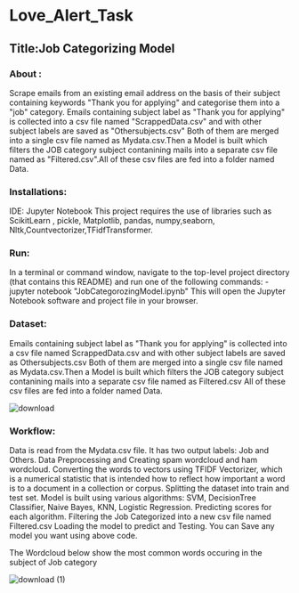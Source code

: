 # Love_Alert_Task

## Title:Job Categorizing Model

### About :
Scrape emails from an existing email address on the basis of their subject containing keywords "Thank you for applying" and categorise them into a "job" category.
Emails containing subject label as "Thank you for applying" is collected into a csv file named "ScrappedData.csv" and with other subject labels are saved as "Othersubjects.csv"
Both of them are merged into a single csv file named as Mydata.csv.Then a Model is built which filters the JOB category subject contanining mails into a separate csv file named as "Filtered.csv".All of these csv files are fed into a folder named Data.

### Installations: 
IDE: Jupyter Notebook
This project requires the use of libraries such as ScikitLearn , pickle, Matplotlib, pandas, numpy,seaborn, Nltk,Countvectorizer,TFidfTransformer.

### Run:
In a terminal or command window, navigate to the top-level project directory (that contains this README) and run one of the following commands:
-jupyter notebook "JobCategorozingModel.ipynb"
This will open the Jupyter Notebook software and project file in your browser.

### Dataset:
Emails containing subject label as "Thank you for applying" is collected into a csv file named ScrappedData.csv and with other subject labels are saved as Othersubjects.csv
Both of them are merged into a single csv file named as Mydata.csv.Then a Model is built which filters the JOB category subject contanining mails into a separate csv file named as Filtered.csv
All of these csv files are fed into a folder named Data. 

![download](https://user-images.githubusercontent.com/62007551/96733870-8c705300-13d7-11eb-966a-227f3e308a13.png)


### Workflow:
Data is read from the Mydata.csv file.
It has two output labels: Job and Others.
Data Preprocessing and Creating spam wordcloud and ham wordcloud.
Converting the words to vectors using TFIDF Vectorizer, which is a numerical statistic that is intended how to reflect how important a word is to a document in a collection or corpus.
Splitting the dataset into train and test set.
Model is built using various algorithms: SVM, DecisionTree Classifier, Naive Bayes, KNN, Logistic Regression.
Predicting scores for each algorithm.
Filtering the Job Categorized into a new csv file named Filtered.csv
Loading the model to predict and Testing. 
You can Save any model you want using above code.

The Wordcloud below show the most common words occuring in the subject of Job category

![download (1)](https://user-images.githubusercontent.com/62007551/96734054-c2add280-13d7-11eb-894f-4065d7efb445.png)

